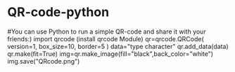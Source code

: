 # QR-code-python
#You can use Python to run a simple QR-code and share it with your friends:)
import qrcode (install qrcode Module)
qr=qrcode.QRCode(
    version=1,
    box_size=10,
    border=5
)
data="type character"
qr.add_data(data)
qr.make(fit=True)
img=qr.make_image(fill="black",back_color="white")
img.save("QRcode.png")

